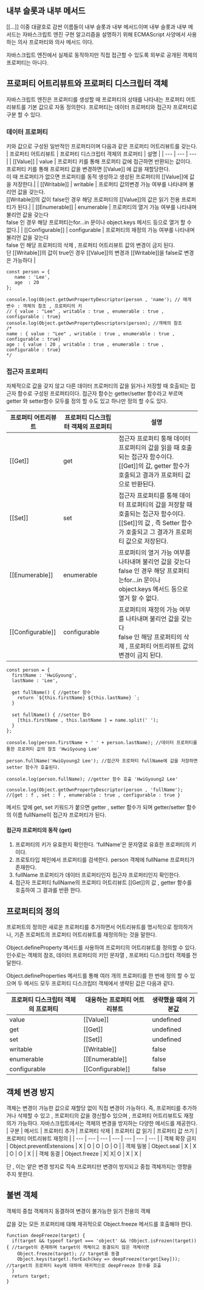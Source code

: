 ## 내부 슬롯과 내부 메서드
[[...]] 이중 대괄호로 감싼 이름들이 내부 슬롯과 내부 메서드이며 내부 슬롯과 내부 메서드는 자바스크립트 엔진 구현 알고리즘을 설명하기 위해 ECMAScript 사양에서 사용하는 의사 프로퍼티와 의사 메서드 이다.

자바스크립트 엔진에서 실제로 동작하지만 직접 접근할 수 있도록 외부로 공개된 객체의 프로퍼티는 아니다.

## 프로퍼티 어트리뷰트와 프로퍼티 디스크립터 객체
자바스크립트 엔진은 프로퍼티를 생성할 때 프로퍼티의 상태를 나타내는 프로퍼티 어트리뷰트를 기본 값으로 자동 정의한다.
프로퍼티는 데이터 프로퍼티와 접근자 프로퍼티로 구분 할 수 있다.
### 데이터 프로퍼티
   키와 값으로 구성된 일반적인 프로퍼티이며 다음과 같은 프로퍼티 어트리뷰트를 갖는다.
   | 프로퍼티 어트리뷰트 | 프로퍼티 디스크립터 객체의 프로퍼티 |  설명 |
   | --- | --- | --- |
   | [[Value]] | value |  프로퍼티 키를 통해 프로퍼티 값에 접근하면 반환되는 값이다. <br/> 프로퍼티 키를 통해 프로퍼티 값을 변경하면 [[Value]] 에 값을 재할당한다. <br/> 이 때 프로퍼티가 없으면 프로퍼티를 동적 생성하고 생성된 프로퍼티의 [[Value]]에 값을 저장한다.|
   | [[Writable]] | writable | 프로퍼티 값의변경 가능 여부를 나타내며 불리언 값을 갖는다. <br /> [[Writable]]의 값이 false인 경우 해당 프로퍼티의 [[Value]]의 값은 읽기 전용 프로퍼티가 된다.|
   | [[Enumerable]] | enumerable | 프로퍼티의 열거 가능 여부를 나타내며 불리언 값을 갖는다 <br /> false 인 경우 해당 프로퍼티는for...in 문이나 object.keys 메서드 등으로 열거 할 수 없다.|
   | [[Configurable]] | configurable | 프로퍼티의 재정의 가능 여부를 나타내며 불리언 값을 갖는다 <br /> false 인 해당 프로퍼티의 삭제 , 프로퍼티 어트리뷰트 값의 변경이 금지 된다. <br/> 단 [[Writable]]의 값이 true인 경우 [[Value]]의 변경과 [[Writable]]을 false로 변경은 가능하다 |   

```
const person = {
   name : 'Lee',
   age  : 20
};

console.log(Object.getOwnPropertyDescriptor(person , 'name'); // 매개 변수 : 객체의 참조 , 프로퍼티의 키
// { value : "Lee" , writable : true , enumerable : true , configurable : true}
console.log(Object.getOwnPropertyDescriptors(person); //객체의 참조
/*
name : { value : "Lee" , writable : true , enumerable : true , configurable : true}
age : { value : 20 , writable : true , enumerable : true , configurable : true}
*/
```

### 접근자 프로퍼티
   자체적으로 값을 갖지 않고 다른 데이터 프로퍼티의 값을 읽거나 저장할 때 호출되는 접근자 함수로 구성된 프로퍼티이다.
   접근자 함수는 getter/setter 함수라고 부르며  getter 와 setter함수 모두를 정의 할 수도 있고 하나만 정의 할 수도 있다.
   
   | 프로퍼티 어트리뷰트 | 프로퍼티 디스크립터 객체의 프로퍼티 |  설명 |
   | --- | --- | --- |
   | [[Get]]| get |  접근자 프로퍼티 통해 데이터 프로퍼티의 값을 읽을 때 호출되는 접근자 함수이다. <br/> [[Get]]의 값, getter 함수가 호출되고 결과가 프로퍼티 값으로 반환된다.|
   | [[Set]] | set | 접근자 프로퍼티를 통해 데이터 프로퍼티의 값을 저장할 때 호출되는 접근자 함수이다. <br /> [[Set]]의 값 , 즉 Setter 함수가 호출되고 그 결과가 프로퍼티 값으로 저장된다.|
   | [[Enumerable]] | enumerable | 프로퍼티의 열거 가능 여부를 나타내며 불리언 값을 갖는다 <br /> false 인 경우 해당 프로퍼티는for...in 문이나 object.keys 메서드 등으로 열거 할 수 없다.|
   | [[Configurable]] | configurable | 프로퍼티의 재정의 가능 여부를 나타내며 불리언 값을 갖는다 <br /> false 인 해당 프로퍼티의 삭제 , 프로퍼티 어트리뷰트 값의 변경이 금지 된다. |


```
const person = {
  firstName : 'HwiGyoung',
  lastName : 'Lee',

  get fullName() { //getter 함수
    return `${this.firstName} ${this.lastName} `; 
  }

  set fullName() { //setter 함수
    [this.firstName , this.lastName ] = name.split(' ');
  }
};

console.log(person.firstName + ' ' + person.lastName); //데이터 프로퍼티를 통한 프로퍼티 값의 참조 'HwiGyoung Lee'

person.fullName('HwiGyoung2 Lee'); //접근자 프로퍼티 fullName에 값을 저장하면 setter 함수가 호출된다.

console.log(person.fullName); //getter 함수 호출 'HwiGyoung2 Lee'

console.log(Object.getOwnPropertyDescriptor(person , 'fullName'); //{get : f , set : f , enumerable : true , configurable : true } 
```
메서드 앞에 get, set 키워드가 붙으면 getter , setter 함수가 되며 getter/setter 함수의 이름 fullName이 접근자 프로퍼티가 된다.

#### 접근자 프로퍼티의 동작 (get)
1. 프로퍼티의 키가 유효한지 확인한다. 'fullName'은 문자열로 유효한 프로퍼티의 키이다.
2. 프로토타입 체인에서 프로퍼티를 검색한다. person 객체에 fullName 프로퍼티가 존재한다.
3. fullName 프로퍼티가 데이터 프로퍼티인지 접근자 프로퍼티인지 확인한다.
4. 접근자 프로퍼티 fullName의 프로퍼티 어트리뷰트 [[Get]]의 값 , getter 함수를 호출하여 그 결과를 반환 한다.

## 프로퍼티의 정의
프로퍼트의 정의란 새로운 프로퍼티를 추가하면서 어트리뷰트를 명시적으로 정의하거나, 기존 프로퍼트의 프로퍼티 어트리뷰트를 재정의하는 것을 말한다.

Object.defineProperty 메서드를 사용하여 프로퍼티의 어트리뷰트를 정의할 수 있다. 인수로는 객체의 참조, 데이터 프로퍼티의 키인 문자열 , 프로퍼티 디스크립터 객체를 전달한다.

Object.defineProperties 메서드를 통해 여러 개의 프로퍼티를 한 번에 정의 할 수 있으며 두 메서드 모두 프로퍼티 디스크립터 객체에서 생략된 값은 다음과 같다.

| 프로퍼티 디스크립터 객체의 프로퍼티 | 대응하는 프로퍼티 어트리뷰트 | 생략했을 때의 기본값 |
| --- | ---| --- |
| value | [[Value]] | undefined | 
| get | [[Get]] | undefined |
| set | [[Set]] | undefined | 
| writable | [[Writable]] | false |
| enumerable | [[Enumerable]] | false | 
| configurable | [[Configurable]] | false | 

## 객체 변경 방지
객체는 변경이 가능한 값으로 재할당 없이 직접 변경이 가능하다.
즉, 프로퍼티를 추가하거나 삭제할 수 있고 , 프로퍼티의 값을 갱신할수 있으며 , 프로퍼티 어트리뷰트도 재정의가 가능하다.
자바스크립트에서는 객체의 변경을 방지하는 다양한 메서드를 제공한다.
| 구분 | 메서드 | 프로퍼티 추가 | 프로퍼티 삭제 | 프로퍼티 값 읽기 | 프로퍼티 값 쓰기 | 프로퍼티 어트리뷰트 재정의 |
| --- | --- | --- | --- | --- | --- | --- |
| 객체 확장 금지 | Object.preventExtensions | X | O | O | O | O |
| 객체 밀봉 | Object.seal | X | X | O | O | X |
| 객체 동결 | Object.freeze | X| X| O | X | X |

단 , 이는 얕은 변경 방지로 직속 프로퍼티만 변경이 방지되고 중첩 객체까지는 영향을 주지 못한다.

## 불변 객체
객체의 중첩 객체까지 동결하여 변경이 불가능한 읽기 전용의 객체

값을 갖는 모든 프로퍼티에 대해 재귀적으로 Object.freeze 메서드를 호출해야 한다.
```
function deepFreeze(target) {
  if(target && typeof target === 'object' && !Object.isFrozen(target)) { //target이 존재하며 target이 객체이고 동결되지 않은 객체이면
    Object.freeze(target); // target을 동결
    Object.keys(target).forEach(key => deepFreeze(target[key])); //target의 프로퍼티 key에 대하여 재귀적으로 deepFreeze 함수를 호출
  }
  return target;
}
```

